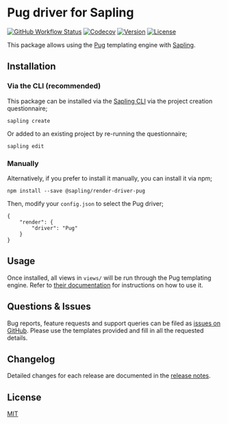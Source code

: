 # Pug driver for Sapling

<a href="https://github.com/saplingjs/render-driver-pug/actions"><img src="https://img.shields.io/github/actions/workflow/status/saplingjs/render-driver-pug/test.yml?branch=master" alt="GitHub Workflow Status"></a>
<a href="https://app.codecov.io/gh/saplingjs/render-driver-pug"><img src="https://img.shields.io/codecov/c/gh/saplingjs/render-driver-pug?token=E3NRW4IJW9" alt="Codecov"></a>
<a href="https://www.npmjs.com/package/@sapling/render-driver-pug"><img src="https://img.shields.io/npm/v/@sapling/render-driver-pug.svg?sanitize=true" alt="Version"></a>
<a href="https://github.com/saplingjs/render-driver-pug/blob/master/LICENSE"><img src="https://img.shields.io/npm/l/@sapling/render-driver-pug.svg?sanitize=true" alt="License"></a>

This package allows using the [Pug](https://pugjs.org/) templating engine with [Sapling](https://github.com/saplingjs/sapling/).


## Installation

### Via the CLI (recommended)

This package can be installed via the [Sapling CLI](https://saplingjs.com/docs/#/cli) via the project creation questionnaire;

    sapling create

Or added to an existing project by re-running the questionnaire;

    sapling edit


### Manually

Alternatively, if you prefer to install it manually, you can install it via npm;

    npm install --save @sapling/render-driver-pug

Then, modify your `config.json` to select the Pug driver;

    {
        "render": {
            "driver": "Pug"
        }
    }


## Usage

Once installed, all views in `views/` will be run through the Pug templating engine.  Refer to [their documentation](https://pugjs.org/) for instructions on how to use it.


## Questions & Issues

Bug reports, feature requests and support queries can be filed as [issues on GitHub](https://github.com/saplingjs/render-driver-pug/issues).  Please use the templates provided and fill in all the requested details.


## Changelog

Detailed changes for each release are documented in the [release notes](https://github.com/saplingjs/render-driver-pug/releases).


## License

[MIT](https://opensource.org/licenses/MIT)
